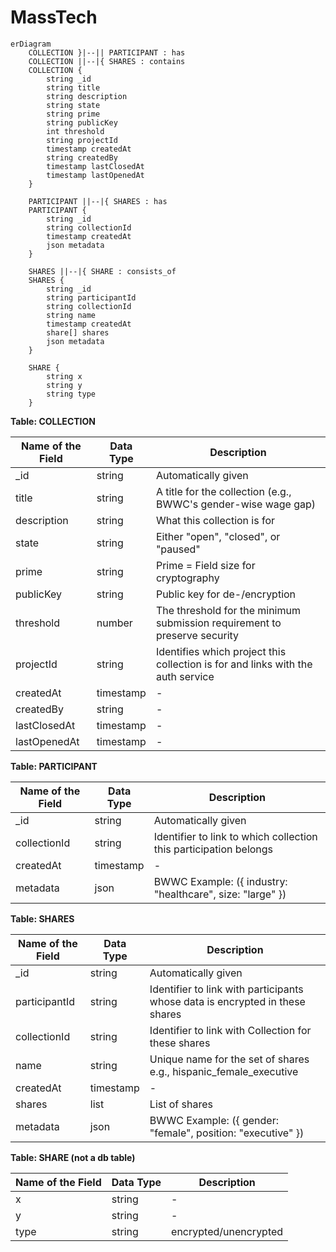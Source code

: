 # MassTech

```mermaid
erDiagram
    COLLECTION }|--|| PARTICIPANT : has
    COLLECTION ||--|{ SHARES : contains
    COLLECTION {
        string _id
        string title
        string description
        string state
        string prime
        string publicKey
        int threshold
        string projectId
        timestamp createdAt
        string createdBy
        timestamp lastClosedAt
        timestamp lastOpenedAt
    }
    
    PARTICIPANT ||--|{ SHARES : has
    PARTICIPANT {
        string _id
        string collectionId
        timestamp createdAt
        json metadata
    }
    
    SHARES ||--|{ SHARE : consists_of
    SHARES {
        string _id
        string participantId
        string collectionId
        string name
        timestamp createdAt
        share[] shares
        json metadata
    }
    
    SHARE {
        string x
        string y
        string type
    }
```

**Table: COLLECTION**

| Name of the Field | Data Type | Description |
| --- | --- | --- |
| _id | string | Automatically given |
| title | string | A title for the collection (e.g., BWWC's gender-wise wage gap) |
| description | string | What this collection is for |
| state | string | Either "open", "closed", or "paused" |
| prime | string | Prime = Field size for cryptography |
| publicKey | string | Public key for de-/encryption |
| threshold | number | The threshold for the minimum submission requirement to preserve security |
| projectId | string | Identifies which project this collection is for and links with the auth service |
| createdAt | timestamp | - |
| createdBy | string | - |
| lastClosedAt | timestamp | - |
| lastOpenedAt | timestamp | - |

**Table: PARTICIPANT**

| Name of the Field | Data Type | Description |
| --- | --- | --- |
| _id | string | Automatically given |
| collectionId | string | Identifier to link to which collection this participation belongs |
| createdAt | timestamp | - |
| metadata | json | BWWC Example: ({ industry: "healthcare", size: "large" }) |

**Table: SHARES**

| Name of the Field | Data Type | Description |
| --- | --- | --- |
| _id | string | Automatically given |
| participantId | string | Identifier to link with participants whose data is encrypted in these shares |
| collectionId | string | Identifier to link with Collection for these shares |
| name | string | Unique name for the set of shares e.g., hispanic_female_executive |
| createdAt | timestamp | - |
| shares | list | List of shares |
| metadata | json | BWWC Example: ({ gender: "female", position: "executive" }) |

**Table: SHARE (not a db table)**

| Name of the Field | Data Type | Description |
| --- | --- | --- |
| x | string | - |
| y | string | - |
| type | string | encrypted/unencrypted |


